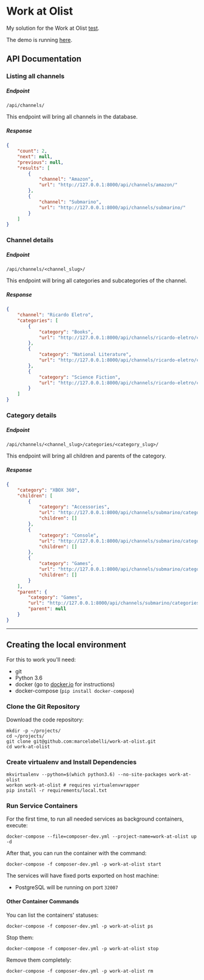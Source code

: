 # Work at Olist

My solution for the Work at Olist [test](https://github.com/olist/work-at-olist).

The demo is running [here](https://mbelli-wants-to-work-at-olist.herokuapp.com).

## API Documentation

### Listing all channels
##### Endpoint
~~~~
/api/channels/
~~~~
This endpoint will bring all channels in the database.
##### Response
~~~~json
{
    "count": 2,
    "next": null,
    "previous": null,
    "results": [
        {
            "channel": "Amazon",
            "url": "http://127.0.0.1:8000/api/channels/amazon/"
        },
        {
            "channel": "Submarino",
            "url": "http://127.0.0.1:8000/api/channels/submarino/"
        }
    ]
}
~~~~

### Channel details

##### Endpoint
~~~~
/api/channels/<channel_slug>/
~~~~
This endpoint will bring all categories and subcategories of the channel.
##### Response
~~~~json
{
    "channel": "Ricardo Eletro",
    "categories": [
        {
            "category": "Books",
            "url": "http://127.0.0.1:8000/api/channels/ricardo-eletro/categories/books/"
        },
        {
            "category": "National Literature",
            "url": "http://127.0.0.1:8000/api/channels/ricardo-eletro/categories/books-national-literature/"
        },
        {
            "category": "Science Fiction",
            "url": "http://127.0.0.1:8000/api/channels/ricardo-eletro/categories/books-national-literature-science-fiction/"
        }
    ]
}
~~~~

### Category details

##### Endpoint
~~~~
/api/channels/<channel_slug>/categories/<category_slug>/
~~~~
This endpoint will bring all children and parents of the category.
##### Response
~~~~json
{
    "category": "XBOX 360",
    "children": [
        {
            "category": "Accessories",
            "url": "http://127.0.0.1:8000/api/channels/submarino/categories/games-xbox-360-accessories/",
            "children": []
        },
        {
            "category": "Console",
            "url": "http://127.0.0.1:8000/api/channels/submarino/categories/games-xbox-360-console/",
            "children": []
        },
        {
            "category": "Games",
            "url": "http://127.0.0.1:8000/api/channels/submarino/categories/games-xbox-360-games/",
            "children": []
        }
    ],
    "parent": {
        "category": "Games",
        "url": "http://127.0.0.1:8000/api/channels/submarino/categories/games/",
        "parent": null
    }
}
~~~~

___

## Creating the local environment

For this to work you'll need:

- git
- Python 3.6
- docker (go to [docker.io](https://docker.io) for instructions)
- docker-compose (`pip install docker-compose`)

### Clone the Git Repository

Download the code repository:

    mkdir -p ~/projects/
    cd ~/projects/
    git clone git@github.com:marcelobelli/work-at-olist.git
    cd work-at-olist

### Create virtualenv and Install Dependencies

    mkvirtualenv --python=$(which python3.6) --no-site-packages work-at-olist
    workon work-at-olist # requires virtualenvwrapper
    pip install -r requirements/local.txt

### Run Service Containers

For the first time, to run all needed services as background containers, execute:

    docker-compose --file=composer-dev.yml --project-name=work-at-olist up -d
    
After that, you can run the container with the command:

    docker-compose -f composer-dev.yml -p work-at-olist start

The services will have fixed ports exported on host machine:
- PostgreSQL will be running on port `32007`

#### Other Container Commands

You can list the containers' statuses:

    docker-compose -f composer-dev.yml -p work-at-olist ps

Stop them:

    docker-compose -f composer-dev.yml -p work-at-olist stop

Remove them completely:

    docker-compose -f composer-dev.yml -p work-at-olist rm

